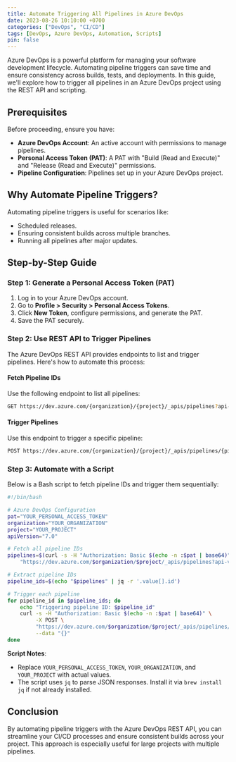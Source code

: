 ```yaml
---
title: Automate Triggering All Pipelines in Azure DevOps
date: 2023-08-26 10:10:00 +0700
categories: ["DevOps", "CI/CD"]
tags: [DevOps, Azure DevOps, Automation, Scripts]
pin: false
---
```


Azure DevOps is a powerful platform for managing your software development lifecycle. Automating pipeline triggers can save time and ensure consistency across builds, tests, and deployments. In this guide, we'll explore how to trigger all pipelines in an Azure DevOps project using the REST API and scripting.

## Prerequisites

Before proceeding, ensure you have:

- **Azure DevOps Account**: An active account with permissions to manage pipelines.
- **Personal Access Token (PAT)**: A PAT with "Build (Read and Execute)" and "Release (Read and Execute)" permissions.
- **Pipeline Configuration**: Pipelines set up in your Azure DevOps project.

## Why Automate Pipeline Triggers?

Automating pipeline triggers is useful for scenarios like:

- Scheduled releases.
- Ensuring consistent builds across multiple branches.
- Running all pipelines after major updates.

## Step-by-Step Guide

### Step 1: Generate a Personal Access Token (PAT)

1. Log in to your Azure DevOps account.
2. Go to **Profile > Security > Personal Access Tokens**.
3. Click **New Token**, configure permissions, and generate the PAT.
4. Save the PAT securely.

### Step 2: Use REST API to Trigger Pipelines

The Azure DevOps REST API provides endpoints to list and trigger pipelines. Here's how to automate this process:

#### Fetch Pipeline IDs

Use the following endpoint to list all pipelines:

```bash
GET https://dev.azure.com/{organization}/{project}/_apis/pipelines?api-version=7.0
```

#### Trigger Pipelines

Use this endpoint to trigger a specific pipeline:

```bash
POST https://dev.azure.com/{organization}/{project}/_apis/pipelines/{pipelineId}/runs?api-version=7.0
```

### Step 3: Automate with a Script

Below is a Bash script to fetch pipeline IDs and trigger them sequentially:

```bash
#!/bin/bash

# Azure DevOps Configuration
pat="YOUR_PERSONAL_ACCESS_TOKEN"
organization="YOUR_ORGANIZATION"
project="YOUR_PROJECT"
apiVersion="7.0"

# Fetch all pipeline IDs
pipelines=$(curl -s -H "Authorization: Basic $(echo -n :$pat | base64)" \
    "https://dev.azure.com/$organization/$project/_apis/pipelines?api-version=$apiVersion")

# Extract pipeline IDs
pipeline_ids=$(echo "$pipelines" | jq -r '.value[].id')

# Trigger each pipeline
for pipeline_id in $pipeline_ids; do
    echo "Triggering pipeline ID: $pipeline_id"
    curl -s -H "Authorization: Basic $(echo -n :$pat | base64)" \
         -X POST \
         "https://dev.azure.com/$organization/$project/_apis/pipelines/$pipeline_id/runs?api-version=$apiVersion" \
         --data "{}"
done
```

**Script Notes**:
- Replace `YOUR_PERSONAL_ACCESS_TOKEN`, `YOUR_ORGANIZATION`, and `YOUR_PROJECT` with actual values.
- The script uses `jq` to parse JSON responses. Install it via `brew install jq` if not already installed.

## Conclusion

By automating pipeline triggers with the Azure DevOps REST API, you can streamline your CI/CD processes and ensure consistent builds across your project. This approach is especially useful for large projects with multiple pipelines.
